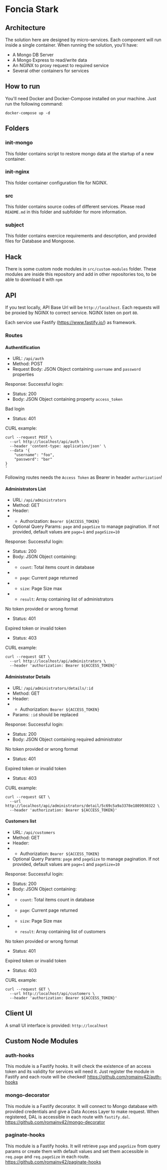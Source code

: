 # Foncia Stark

## Architecture

The solution here are designed by micro-services. Each component will run inside a single container.
When running the solution, you'll have:
- A Mongo DB Server
- A Mongo Express to read/write data
- An NGINX to proxy request to required service
- Several other containers for services

## How to run
You'll need Docker and Docker-Compose installed on your machine. Just run the following command:

```docker-compose up -d```

## Folders
### init-mongo
This folder contains script to restore mongo data at the startup of a new container.

### init-nginx
This folder container configuration file for NGINX.

### src
This folder contains source codes of different services. Please read `README.md` in this folder and subfolder for more information.

### subject
This folder contains exercice requirements and description, and provided files for Database and Mongoose.

## Hack
There is some custom node modules in `src/custom-modules` folder. These modules are inside this repository and add in other repositories too, to be able to download it with `npm`

## API
If you test locally, API Base Url will be `http://localhost`. Each requests will be proxied by NGINX to correct service.
NGINX listen on port `80`.

Each service use Fastify (https://www.fastify.io/) as framework.

### Routes

#### Authentification
- URL: ```/api/auth```
- Method: POST
- Request Body: JSON Object containing `username` and `password` properties

Response:
Successful login:
- Status: 200
- Body: JSON Object containing property `access_token`

Bad login
- Status: 401

CURL example:
```
curl --request POST \
  --url http://localhost/api/auth \
  --header 'content-type: application/json' \
  --data '{
	"username": "foo",
	"password": "bar"
}
'
```

Following routes needs the `Access Token` as Bearer in header `authorization`!

#### Administrators List
- URL: ```/api/administrators```
- Method: GET
- Header:
- - Authorization: `Bearer ${ACCESS_TOKEN}`
- Optional Query Params: `page` and `pageSize` to manage pagination. If not provided, default values are `page=1` and `pageSize=10`

Response:
Successful login:
- Status: 200
- Body: JSON Object containing:
- - `count`: Total items count in database
- - `page`: Current page returned
- - `size`: Page Size max
- - `result`: Array containing list of administrators

No token provided or wrong format
- Status: 401

Expired token or invalid token
- Status: 403

CURL example:
```
curl --request GET \
  --url http://localhost/api/administrators \
  --header 'authorization: Bearer ${ACCESS_TOKEN}'
```

#### Administrator Details
- URL: ```/api/administrators/details/:id```
- Method: GET
- Header:
- - Authorization: `Bearer ${ACCESS_TOKEN}`
- Params: `:id` should be replaced

Response:
Successful login:
- Status: 200
- Body: JSON Object containing required administrator

No token provided or wrong format
- Status: 401

Expired token or invalid token
- Status: 403

CURL example:
```
curl --request GET \
  --url http://localhost/api/administrators/detail/5c69c5a9a3378e1809930322 \
  --header 'authorization: Bearer ${ACCESS_TOKEN}'
```

#### Customers list
- URL: ```/api/customers```
- Method: GET
- Header:
- - Authorization: `Bearer ${ACCESS_TOKEN}`
- Optional Query Params: `page` and `pageSize` to manage pagination. If not provided, default values are `page=1` and `pageSize=10`

Response:
Successful login:
- Status: 200
- Body: JSON Object containing:
- - `count`: Total items count in database
- - `page`: Current page returned
- - `size`: Page Size max
- - `result`: Array containing list of customers

No token provided or wrong format
- Status: 401

Expired token or invalid token
- Status: 403

CURL example:
```
curl --request GET \
  --url http://localhost/api/customers \
  --header 'authorization: Bearer ${ACCESS_TOKEN}'
```

## Client UI

A small UI interface is provided: `http://localhost`

## Custom Node Modules

### auth-hooks
This module is a Fastify hooks. It will check the existence of an access token and its validity for services will need it. Just register the module in Fastify and each route will be checked!
https://github.com/romainv42/auth-hooks


### mongo-decorator
This module is a Fastify decorator. It will connect to Mongo database with provided credentials and give a Data Access Layer to make request. When registered, DAL is accessible in each route with `fastify.dal`.
https://github.com/romainv42/mongo-decorator


### paginate-hooks
This module is a Fastify hooks. It will retrieve `page` and `pageSize` from query params or create them with default values and set them accessible in `req.page` and `req.pageSize` in each route.
https://github.com/romainv42/paginate-hooks

